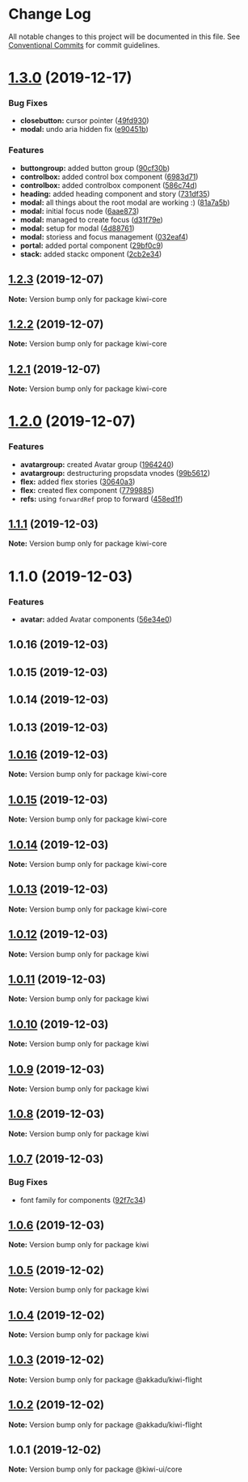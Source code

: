 # Change Log

All notable changes to this project will be documented in this file.
See [Conventional Commits](https://conventionalcommits.org) for commit guidelines.

# [1.3.0](https://github.com/codebender828/kiwi-ui/compare/kiwi-core@1.2.3...kiwi-core@1.3.0) (2019-12-17)


### Bug Fixes

* **closebutton:** cursor pointer ([49fd930](https://github.com/codebender828/kiwi-ui/commit/49fd930f1450acef97db641a905cf23adaa77c2a))
* **modal:** undo aria hidden fix ([e90451b](https://github.com/codebender828/kiwi-ui/commit/e90451bf53bf7a7f8f8759ead31148881a139958))


### Features

* **buttongroup:** added button group ([90cf30b](https://github.com/codebender828/kiwi-ui/commit/90cf30b191379f7e5cbbb72956f5578d1caed4f6))
* **controlbox:** added control box component ([6983d71](https://github.com/codebender828/kiwi-ui/commit/6983d711d5ea3d140689f950d6817a050a962610))
* **controlbox:** added controlbox component ([586c74d](https://github.com/codebender828/kiwi-ui/commit/586c74dd8c7c6a1df1ba994261230941871e3dcf))
* **heading:** added heading component and story ([731df35](https://github.com/codebender828/kiwi-ui/commit/731df35e1ec7768be4235583b5c9a178cbd38f68))
* **modal:** all things about the root modal are working :) ([81a7a5b](https://github.com/codebender828/kiwi-ui/commit/81a7a5b7e89f1fcf6cd20f4f01b58c6704751888))
* **modal:** initial focus node ([6aae873](https://github.com/codebender828/kiwi-ui/commit/6aae8735b53a9fa61ca8cd7ac2d1062fab18785f))
* **modal:** managed to create focus ([d31f79e](https://github.com/codebender828/kiwi-ui/commit/d31f79e5c0722d84ff518343c73006a95f5bb70f))
* **modal:** setup for modal ([4d88761](https://github.com/codebender828/kiwi-ui/commit/4d88761d1719e4137c68b0c672acac8136117832))
* **modal:** storiess and focus management ([032eaf4](https://github.com/codebender828/kiwi-ui/commit/032eaf477597ab3e1cf76b0bd5f97a90bbdb1d75))
* **portal:** added portal component ([29bf0c9](https://github.com/codebender828/kiwi-ui/commit/29bf0c9e1c01751494fce306e271a6150049a3b9))
* **stack:** added stackc omponent ([2cb2e34](https://github.com/codebender828/kiwi-ui/commit/2cb2e34633b5fd22fa6a0707a621020cedb3f9ba))





## [1.2.3](https://github.com/codebender828/kiwi-ui/compare/kiwi-core@1.2.2...kiwi-core@1.2.3) (2019-12-07)

**Note:** Version bump only for package kiwi-core





## [1.2.2](https://github.com/codebender828/kiwi-ui/compare/kiwi-core@1.2.1...kiwi-core@1.2.2) (2019-12-07)

**Note:** Version bump only for package kiwi-core





## [1.2.1](https://github.com/codebender828/kiwi-ui/compare/kiwi-core@1.2.0...kiwi-core@1.2.1) (2019-12-07)

**Note:** Version bump only for package kiwi-core





# [1.2.0](https://github.com/codebender828/kiwi-ui/compare/kiwi-core@1.1.1...kiwi-core@1.2.0) (2019-12-07)


### Features

* **avatargroup:** created Avatar group ([1964240](https://github.com/codebender828/kiwi-ui/commit/196424037f00faa5b152c6f98da150e19ac5bd02))
* **avatargroup:** destructuring propsdata vnodes ([99b5612](https://github.com/codebender828/kiwi-ui/commit/99b5612ada32384daeb3c78a33c8a066774a3653))
* **flex:** added flex stories ([30640a3](https://github.com/codebender828/kiwi-ui/commit/30640a3bc24187559536154447f74e93c697625e))
* **flex:** created flex component ([7799885](https://github.com/codebender828/kiwi-ui/commit/77998850a267a14446aa0e0fcdf81e81b9e4b838))
* **refs:** using `forwardRef` prop to forward ([458ed1f](https://github.com/codebender828/kiwi-ui/commit/458ed1f9d66d0f6efc45821dd54cfc7fecc46e50))





## [1.1.1](https://github.com/codebender828/kiwi-ui/compare/kiwi-core@1.1.0...kiwi-core@1.1.1) (2019-12-03)

**Note:** Version bump only for package kiwi-core





# 1.1.0 (2019-12-03)


### Features

* **avatar:** added Avatar components ([56e34e0](https://github.com/codebender828/kiwi-ui/commit/56e34e09ad522096fb412a1ace4eb7515de04840))



## 1.0.16 (2019-12-03)



## 1.0.15 (2019-12-03)



## 1.0.14 (2019-12-03)



## 1.0.13 (2019-12-03)





## [1.0.16](https://github.com/codebender828/kiwi-ui/compare/v1.0.15...v1.0.16) (2019-12-03)

**Note:** Version bump only for package kiwi-core





## [1.0.15](https://github.com/codebender828/kiwi-ui/compare/v1.0.14...v1.0.15) (2019-12-03)

**Note:** Version bump only for package kiwi-core





## [1.0.14](https://github.com/codebender828/kiwi-ui/compare/v1.0.13...v1.0.14) (2019-12-03)

**Note:** Version bump only for package kiwi-core





## [1.0.13](https://github.com/codebender828/kiwi-ui/compare/v1.0.12...v1.0.13) (2019-12-03)

**Note:** Version bump only for package kiwi-core





## [1.0.12](https://github.com/codebender828/kiwi-ui/compare/v1.0.11...v1.0.12) (2019-12-03)

**Note:** Version bump only for package kiwi





## [1.0.11](https://github.com/codebender828/kiwi-ui/compare/v1.0.10...v1.0.11) (2019-12-03)

**Note:** Version bump only for package kiwi





## [1.0.10](https://github.com/codebender828/kiwi-ui/compare/v1.0.9...v1.0.10) (2019-12-03)

**Note:** Version bump only for package kiwi





## [1.0.9](https://github.com/codebender828/kiwi-ui/compare/v1.0.8...v1.0.9) (2019-12-03)

**Note:** Version bump only for package kiwi





## [1.0.8](https://github.com/codebender828/kiwi-ui/compare/v1.0.7...v1.0.8) (2019-12-03)

**Note:** Version bump only for package kiwi





## [1.0.7](https://github.com/codebender828/kiwi-ui/compare/v1.0.6...v1.0.7) (2019-12-03)


### Bug Fixes

* font family for components ([92f7c34](https://github.com/codebender828/kiwi-ui/commit/92f7c3416f5a9a7b4bac9e459993ba8d19d3df0e))





## [1.0.6](https://github.com/codebender828/kiwi-ui/compare/v1.0.5...v1.0.6) (2019-12-03)

**Note:** Version bump only for package kiwi





## [1.0.5](https://github.com/codebender828/kiwi-ui/compare/v1.0.4...v1.0.5) (2019-12-02)

**Note:** Version bump only for package kiwi





## [1.0.4](https://github.com/codebender828/kiwi-ui/compare/v1.0.3...v1.0.4) (2019-12-02)

**Note:** Version bump only for package kiwi





## [1.0.3](https://github.com/codebender828/kiwi-ui/compare/v1.0.2...v1.0.3) (2019-12-02)

**Note:** Version bump only for package @akkadu/kiwi-flight





## [1.0.2](https://github.com/codebender828/kiwi-ui/compare/v1.0.1...v1.0.2) (2019-12-02)

**Note:** Version bump only for package @akkadu/kiwi-flight





## 1.0.1 (2019-12-02)

**Note:** Version bump only for package @kiwi-ui/core
